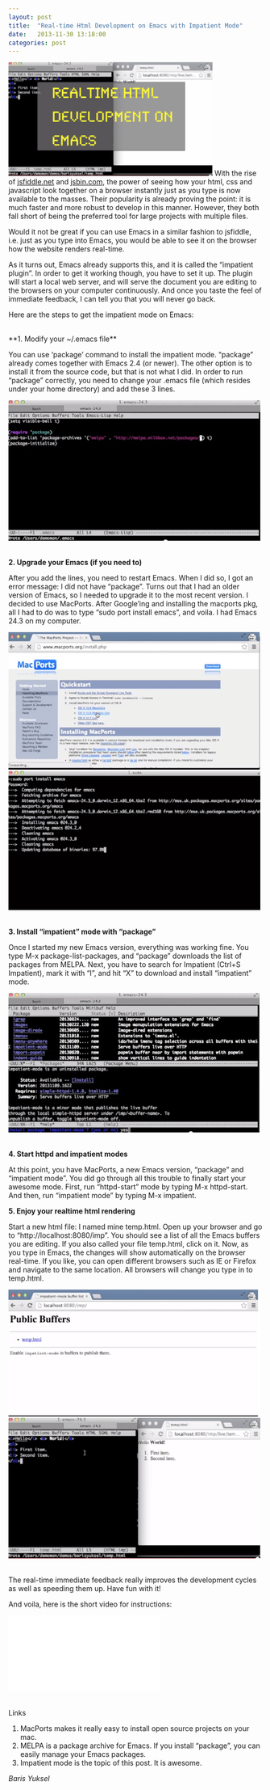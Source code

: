 ```yaml
---
layout: post
title:  "Real-time Html Development on Emacs with Impatient Mode"
date:   2013-11-30 13:18:00
categories: post
---
```

<span class="leftImage imgDiv"><img alt="The reason" src="/assets/real-time-html/00_intro.png" width="405/"></span>
With the rise of [jsfiddle.net](http://jsfiddle.net) and [jsbin.com](http://jsbin.com), the power of seeing how your html, css and javascript look together on a browser instantly just as you type is now available to the masses. Their popularity is already proving the point: it is much faster and more robust to develop in this manner. However, they both fall short of being the preferred tool for large projects with multiple files.

Would it not be great if you can use Emacs in a similar fashion to jsfiddle, i.e. just as you type into Emacs, you would be able to see it on the browser how the website renders real-time.

As it turns out, Emacs already supports this, and it is called the “impatient plugin”. In order to get it working though, you have to set it up. The plugin will start a local web server, and will serve the document you are editing to the browsers on your computer continuously. And once you taste the feel of immediate feedback, I can tell you that you will never go back.

Here are the steps to get the impatient mode on Emacs:

<!--more-->
<br>
**1. Modify your ~/.emacs file**

You can use ‘package’ command to install the impatient mode. “package” already comes together with Emacs 2.4 (or newer). The other option is to install it from the source code, but that is not what I did. In order to run “package” correctly, you need to change your .emacs file (which resides under your home directory) and add these 3 lines.

<div class="outerDiv">
<div class="imgDiv"><img alt="image" src="/assets/real-time-html/01_emacs.png"></div>
</div><br>

**2. Upgrade your Emacs (if you need to)**

After you add the lines, you need to restart Emacs. When I did so, I got an error message: I did not have “package”. Turns out that I had an older version of Emacs, so I needed to upgrade it to the most recent version. I decided to use MacPorts. After Google’ing and installing the macports pkg, all I had to do was to type “sudo port install emacs”, and voila. I had Emacs 24.3 on my computer.

<div class="outerDiv">
<div class="imgDiv"><img alt="image" src="/assets/real-time-html/02_macports.png"></div>
</div>

<div class="outerDiv">
<div class="imgDiv"><img alt="image" src="/assets/real-time-html/03_macports.png"></div>
</div><br>


**3. Install “impatient” mode with “package”**

Once I started my new Emacs version, everything was working fine. You type M-x package-list-packages, and “package” downloads the list of packages from MELPA. Next, you have to search for Impatient (Ctrl+S Impatient), mark it with “I”, and hit “X” to download and install “impatient” mode.

<div class="outerDiv">
<div class="imgDiv"><img alt="image" src="/assets/real-time-html/04_impatient.png"></div>
</div><br>

**4. Start httpd and impatient modes**

At this point, you have MacPorts, a new Emacs version, “package” and “impatient mode”. You did go through all this trouble to finally start your awesome mode. First, run “httpd-start” mode by typing M-x httpd-start. And then, run “impatient mode” by typing M-x impatient.

**5. Enjoy your realtime html rendering**

Start a new html file: I named mine temp.html. Open up your browser and go to “http://localhost:8080/imp”. You should see a list of all the Emacs buffers you are editing. If you also called your file temp.html, click on it. Now, as you type in Emacs, the changes will show automatically on the browser real-time. If you like, you can open different browsers such as IE or Firefox and navigate to the same location. All browsers will change you type in to temp.html.

<div class="outerDiv">
<div class="imgDiv"><img alt="image" src="/assets/real-time-html/05_public.png"></div>
</div>
<div class="outerDiv">
<div class="imgDiv"><img alt="image" src="/assets/real-time-html/06_emacs.png"></div>
</div><br>


The real-time immediate feedback really improves the development cycles as well as speeding them up. Have fun with it!

And voila, here is the short video for instructions:

<div class="outerDiv">
<div class="videoWrapper"><iframe frameborder="0" class="video" src="//www.youtube.com/embed/mnfPRLlsXqU"></iframe></div>
</div><br>

Links

1. MacPorts makes it really easy to install open source projects on your mac.
2. MELPA is a package archive for Emacs. If you install “package”, you can easily manage your Emacs packages.
3. Impatient mode is the topic of this post. It is awesome.

*Baris Yuksel*
